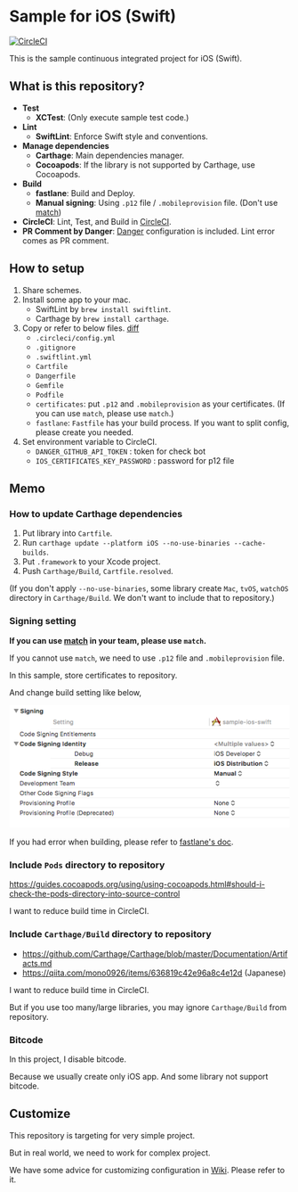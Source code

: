 # Sample for iOS (Swift)

[![CircleCI](https://circleci.com/gh/noboru-i/sample-ios-swift.svg?style=svg)](https://circleci.com/gh/noboru-i/sample-ios-swift)

This is the sample continuous integrated project for iOS (Swift).

## What is this repository?

- **Test**
  - **XCTest**: (Only execute sample test code.)
- **Lint**
  - **SwiftLint**: Enforce Swift style and conventions.
- **Manage dependencies**
  - **Carthage**: Main dependencies manager.
  - **Cocoapods**: If the library is not supported by Carthage, use Cocoapods.
- **Build**
  - **fastlane**: Build and Deploy.
  - **Manual signing**: Using `.p12` file / `.mobileprovision` file. (Don't use [match](https://docs.fastlane.tools/actions/match/))
- **CircleCI**: Lint, Test, and Build in [CircleCI](https://circleci.com/).
- **PR Comment by Danger**: [Danger](http://danger.systems/ruby/) configuration is included. Lint error comes as PR comment.

## How to setup

1. Share schemes.
2. Install some app to your mac.
    - SwiftLint by `brew install swiftlint`.
    - Carthage by `brew install carthage`.
3. Copy or refer to below files. [diff](https://github.com/noboru-i/sample-ios-swift/compare/195bec4bd798f9f3077f1f1ec6a481401cda1906...master)
    - `.circleci/config.yml`
    - `.gitignore`
    - `.swiftlint.yml`
    - `Cartfile`
    - `Dangerfile`
    - `Gemfile`
    - `Podfile`
    - `certificates`: put `.p12` and `.mobileprovision` as your certificates. (If you can use `match`, please use `match`.)
    - `fastlane`: `Fastfile` has your build process. If you want to split config, please create you needed.
4. Set environment variable to CircleCI.
    - `DANGER_GITHUB_API_TOKEN` : token for check bot
    - `IOS_CERTIFICATES_KEY_PASSWORD` : password for p12 file

## Memo

### How to update Carthage dependencies

1. Put library into `Cartfile`.
2. Run `carthage update --platform iOS --no-use-binaries --cache-builds`.
3. Put `.framework` to your Xcode project.
4. Push `Carthage/Build`, `Cartfile.resolved`.

(If you don't apply `--no-use-binaries`, some library create `Mac`, `tvOS`, `watchOS` directory in `Carthage/Build`.
We don't want to include that to repository.)

### Signing setting

**If you can use [match](https://docs.fastlane.tools/actions/match/) in your team, please use `match`.**

If you cannot use `match`, we need to use `.p12` file and `.mobileprovision` file.

In this sample, store certificates to repository.

And change build setting like below,

![Signing image](README_image/signing.png)

If you had error when building, please refer to [fastlane's doc](https://docs.fastlane.tools/codesigning/getting-started/#using-xcodes-code-signing-feature).

### Include `Pods` directory to repository

https://guides.cocoapods.org/using/using-cocoapods.html#should-i-check-the-pods-directory-into-source-control

I want to reduce build time in CircleCI.

### Include `Carthage/Build` directory to repository

- https://github.com/Carthage/Carthage/blob/master/Documentation/Artifacts.md
- https://qiita.com/mono0926/items/636819c42e96a8c4e12d (Japanese)

I want to reduce build time in CircleCI.

But if you use too many/large libraries, you may ignore `Carthage/Build` from repository.

### Bitcode

In this project, I disable bitcode.

Because we usually create only iOS app.
And some library not support bitcode.

## Customize

This repository is targeting for very simple project.

But in real world, we need to work for complex project.

We have some advice for customizing configuration in [Wiki](https://github.com/noboru-i/sample-ios-swift/wiki).
Please refer to it.
